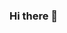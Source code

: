 ### Hi there 👋

<!--
**Fr4kki/Fr4kki** is a ✨ _special_ ✨ repository because its `README.md` (this file) appears on your GitHub profile.

Here are some ideas to 
